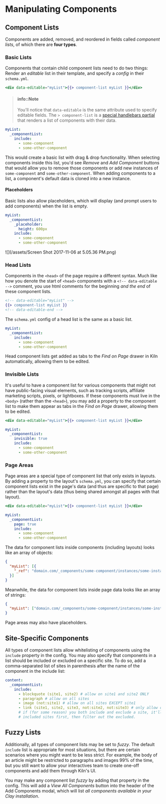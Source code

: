 # Manipulating Components

## Component Lists

Components are added, removed, and reordered in fields called _component lists_, of which there are **four types**.

### Basic Lists

Components that contain child component lists need to do two things: Render an _editable_ list in their template, and specify a _config_ in their `schema.yml`.

```handlebars
<div data-editable="myList">{{> component-list myList }}</div>
```

> #### info::Note
>
> You'll notice that `data-editable` is the same attribute used to specify editable fields. The `> component-list` is a [special handlebars partial](https://github.com/nymag/nymag-handlebars#partials) that renders a list of components with their data.

```yaml
myList:
  _componentList:
    include:
      - some-component
      - some-other-component
```

This would create a basic list with drag & drop functionality. When selecting components inside this list, you'd see _Remove_ and _Add Component_ buttons that would allow you to remove those components or add new instances of `some-component` and `some-other-component`. When adding components to a list, a component's default data is cloned into a new instance.

#### Placeholders

Basic lists also allow placeholders, which will display (and prompt users to add components) when the list is empty.

```yaml
myList:
  _componentList:
    _placeholder:
      height: 600px
    include:
      - some-component
      - some-other-component
```

![](/assets/Screen Shot 2017-11-06 at 5.05.36 PM.png)

### Head Lists

Components in the `<head>` of the page require a different syntax. Much like how you denote the start of `<head>` components with a `<!-- data-editable -->` comment, you use html comments for the beginning _and the end_ of these component lists.

```handlebars
<!-- data-editable="myList" -->
{{> component-list myList }}
<!-- data-editable-end -->
```

The `schema.yml` config of a head list is the same as a basic list.

```yaml
myList:
  _componentList:
    include:
      - some-component
      - some-other-component
```

Head component lists get added as tabs to the _Find on Page_ drawer in Kiln automatically, allowing them to be edited.

### Invisible Lists

It's useful to have a component list for various components that might not have public-facing visual elements, such as tracking scripts, affiliate marketing scripts, pixels, or lightboxes. If these components must live in the `<body>` (rather than the `<head>`), you may add a property to the component list to make them appear as tabs in the _Find on Page_ drawer, allowing them to be edited.

```handlebars
<div data-editable="myList">{{> component-list myList }}</div>
```

```yaml
myList:
  _componentList:
    invisible: true
    include:
      - some-component
      - some-other-component
```

### Page Areas

Page areas are a special type of component list that only exists in layouts. By adding a property to the layout's `schema.yml`, you can specify that certain component lists exist in the page's data (and thus are specific to that page) rather than the layout's data (thus being shared amongst all pages with that layout).

```handlebars
<div data-editable="myList">{{> component-list myList }}</div>
```

```yaml
myList:
  _componentList:
    page: true
    include:
      - some-component
      - some-other-component
```

The data for component lists inside components (including layouts) looks like an array of objects:

```json
{
  "myList": [{
    "_ref": "domain.com/_components/some-component/instances/some-instance"
  }]
}
```

Meanwhile, the data for component lists inside page data looks like an array of strings:

```json
{
  "myList": ["domain.com/_components/some-component/instances/some-instance"]
}
```

Page areas may also have placeholders.

## Site-Specific Components

All types of component lists allow whitelisting of components using the `include` property in the config. You may also specify that components in a list should be included or excluded on a specific site. To do so, add a comma-separated list of sites in parenthesis after the name of the component in the include list:

```yaml
content:
  _componentList:
    include:
      - blockquote (site1, site2) # allow on site1 and site2 ONLY
      - paragraph # allow on all sites
      - image (not:site1) # allow on all sites EXCEPT site1
      - link (site1, site2, site3, not:site2, not:site3) # only allow on site1
      # if (for some reason) you both include and exclude a site, it'll filter by the
      # included sites first, then filter out the excluded.
```

## Fuzzy Lists

Additionally, all types of component lists may be set to _fuzzy_. The default `include` list is appropriate for most situations, but there are certain scenarios where you might want to be less strict. For example, the body of an article might be restricted to paragraphs and images 99% of the time, but you still want to allow your interactives team to create one-off components and add them through Kiln's UI.

You may make any component list _fuzzy_ by adding that property in the config. This will add a _View All Components_ button into the header of the Add Components modal, which will list _all components available in your Clay installation_.
